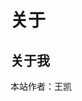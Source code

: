 # 关于


## 关于我

本站作者：王凯

<!--<script type='text/javascript' id='clustrmaps' src='//cdn.clustrmaps.com/map_v2.js?cl=2d78ad&w=600&t=n&d=12Mr6UMModV5rwVlRSIDQ0MYlaZ_Hp2Vi3kkJ_m7EEw&co=ffffff&ct=2d78ad'></script>-->

